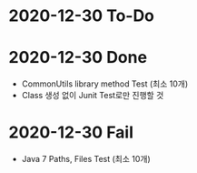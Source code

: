 # 2020-12-30 To-Do



# 2020-12-30 Done
- CommonUtils library method Test (최소 10개)
- Class 생성 없이 Junit Test로만 진행할 것

# 2020-12-30 Fail
- Java 7 Paths, Files Test (최소 10개)